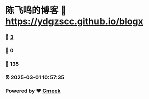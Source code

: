 # 陈飞鸣的博客 :link: https://ydgzscc.github.io/blogx 
### :page_facing_up: [3](https://ydgzscc.github.io/blogx/tag.html) 
### :speech_balloon: 0 
### :hibiscus: 135 
### :alarm_clock: 2025-03-01 10:57:35 
### Powered by :heart: [Gmeek](https://github.com/Meekdai/Gmeek)
